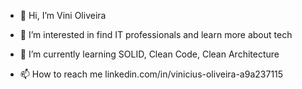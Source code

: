 - 👋 Hi, I’m Vini Oliveira
- 👀 I’m interested in find IT professionals and learn more about tech
- 🌱 I’m currently learning SOLID, Clean Code, Clean Architecture

- 📫 How to reach me linkedin.com/in/vinicius-oliveira-a9a237115

<!---
github.com/vinialexandre is a ✨ special ✨ repository because its `README.md` (this file) appears on your GitHub profile.
You can click the Preview link to take a look at your changes.
--->
